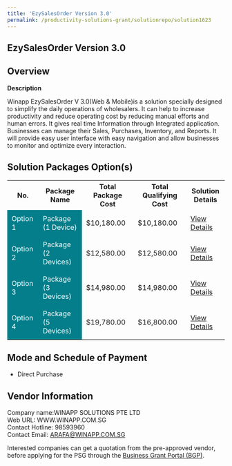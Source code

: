 ```yaml
---
title: 'EzySalesOrder Version 3.0'
permalink: /productivity-solutions-grant/solutionrepo/solution1623
---
```


## EzySalesOrder Version 3.0

## Overview

**Description**

Winapp EzySalesOrder V 3.0(Web & Mobile)is a solution specially designed to simplify the daily operations of wholesalers. It can help to increase productivity and reduce operating cost by reducing manual efforts and human errors. It gives real time Information through Integrated application. Businesses can manage their Sales, Purchases, Inventory, and Reports. It will provide easy user interface with easy navigation and allow businesses to monitor and optimize every interaction.

## Solution Packages Option(s)

<table>
<tr>
<th><b>No.</b></th>
<th><b>Package Name</b></th>
<th><b>Total Package Cost</b></th>
<th><b>Total Qualifying Cost</b></th>
<th><b>Solution Details</b></th>
</tr>
<tr>
<td style='padding: 10px; background-color: #037E8A; color: #FFFFFF;'>Option 1</td>
<td style='padding: 10px; background-color: #037E8A; color: #FFFFFF;'>Package (1 Device)</td>
<td style='padding: 10px;'>$10,180.00</td>
<td style='padding: 10px;'>$10,180.00</td>
<td style='padding: 10px;'><a href='/images/psg/Winapp_Desensitised_Annex_3__Part_1.pdf' target='_blank'>View Details</a></td>
</tr>
<tr>
<td style='padding: 10px; background-color: #037E8A; color: #FFFFFF;'>Option 2</td>
<td style='padding: 10px; background-color: #037E8A; color: #FFFFFF;'>Package (2 Devices)</td>
<td style='padding: 10px;'>$12,580.00</td>
<td style='padding: 10px;'>$12,580.00</td>
<td style='padding: 10px;'><a href='/images/psg/Winapp_Desensitised_Annex_3__Part_2.pdf' target='_blank'>View Details</a></td>
</tr>
<tr>
<td style='padding: 10px; background-color: #037E8A; color: #FFFFFF;'>Option 3</td>
<td style='padding: 10px; background-color: #037E8A; color: #FFFFFF;'>Package (3 Devices)</td>
<td style='padding: 10px;'>$14,980.00</td>
<td style='padding: 10px;'>$14,980.00</td>
<td style='padding: 10px;'><a href='/images/psg/Winapp_Desensitised_Annex_3__Part_3.pdf' target='_blank'>View Details</a></td>
</tr>
<tr>
<td style='padding: 10px; background-color: #037E8A; color: #FFFFFF;'>Option 4</td>
<td style='padding: 10px; background-color: #037E8A; color: #FFFFFF;'>Package (5 Devices)</td>
<td style='padding: 10px;'>$19,780.00</td>
<td style='padding: 10px;'>$16,800.00</td>
<td style='padding: 10px;'><a href='/images/psg/Winapp_Desensitised_Annex_3__Part_4.pdf' target='_blank'>View Details</a></td>
</tr>
</table>

## Mode and Schedule of Payment

 - Direct Purchase

## Vendor Information

 Company name:WINAPP SOLUTIONS PTE LTD<br>Web URL: WWW.WINAPP.COM.SG <br>Contact Hotline: 98593960 <br>Contact Email: ARAFA@WINAPP.COM.SG 

Interested companies can get a quotation from the pre-approved vendor, before applying for the PSG through the <a href='https://www.businessgrants.gov.sg/' target='_blank' rel='noopener'>Business Grant Portal (BGP)</a>.

<script src="/jquery/resize-tables.js"></script>
